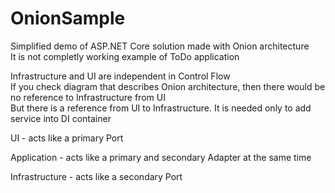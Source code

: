 # OnionSample
Simplified demo of ASP.NET Core solution made with Onion architecture  
It is not completly working example of ToDo application

Infrastructure and UI are independent in Control Flow   
If you check diagram that describes Onion architecture, then there would be no reference to Infrastructure from UI   
But there is a reference from UI to Infrastructure. It is needed only to add service into DI container  

UI - acts like a primary Port   
   
Application - acts like a primary and secondary Adapter at the same time   
   
Infrastructure - acts like a secondary Port
